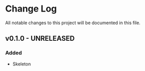 # Change Log
All notable changes to this project will be documented in this file.

## v0.1.0 - UNRELEASED
### Added
- Skeleton
